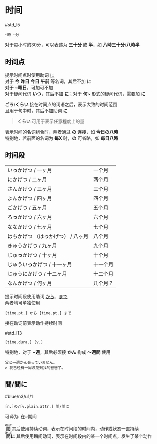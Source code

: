 # 时间  

 #std_l5  

```nihongo
~時 ~分  
```

对于每小时的30分，可以表述为 **三十分** 或 **半**，如 **八時三十分**/**八時半**  
## 时间点

提示时间点时使用助词 [に](../4.particle/に.md#提示时间点)   
对于 **今** **昨日** **今日** **午前** 等名词，其后不加 **に**  
对于 **~曜日**，可加可不加  
对于疑问代词 **いつ**，其后不加 **に**；对于 **何~** 形式的疑问代词，需要加 **に**  


**ごろ**/**くらい** 接在时间点的词语之后，表示大致的时间范围  
且用于句中时，其后不加助词 **に**  
> **くらい** 可用于表示任意程度上的量  

表示时间的名词组合时，两者通过 **の** 连接，如 **今日の八時**  
特别地，若前面的名词为 **毎X** 时，**の** 可省略，如 **毎日八時**  

## 时间段

|                         |      |
| ----------------------- | ---- |
| い**っ**かげつ / 一ヶ月         | 一个月  |
| にかげつ / 二ヶ月              | 两个月  |
| さんかげつ / 三ヶ月             | 三个月  |
| よんかげつ / 四ヶ月             | 四个月  |
| ごかげつ / 五ヶ月              | 五个月  |
| ろ**っ**かげつ / 六ヶ月         | 六个月  |
| ななかげつ / 七ヶ月             | 七个月  |
| はちかげつ （は**っ**かげつ） / 八ヶ月 | 八个月  |
| きゅうかげつ / 九ヶ月            | 九个月  |
| じゅ**っ**かげつ / 十ヶ月        | 十个月  |
| じゅうい**っ**かげつ / 十一ヶ月     | 十一个月 |
| じゅうにかげつ / 十二ヶ月          | 十二个月 |
| なんかげつ / 何ヶ月             | 几个月？ |

提示时间段使用助词 [から](../4.particle/から.md#提示时间段的起点)、[まで](../4.particle/まで.md#提示时间段的终点)  
两者均可单独使用  

```nihongo
[time.pt.] から [time.pt.] まで  
```

接在动词前表示动作持续时间  

 #std_l13  

```nihongo
[time.dura.] [v.]  
```

特别地，对于 **~週**，其后必须接 **かん** 构成 **～週間** 使用  
```nihongo
父と一週かん会っていません。  
> 我已经有一周没见到我的爸爸了。  
```

## 間/間に

 #blue/n3/u1/1  

```nihongo
[n.]の/[v.plain.attr.] 間/間に  
```

可译为: 在~期间  

<b><ruby>間<rt>あいだ</rt></ruby></b> 其后使用持续动词，表示在时间段的时间内，动作或状态一直持续  
<b><ruby>間<rt>あいだ</rt>に</ruby></b> 其后使用瞬间动词，表示在时间段内的某一个时间点，发生了某个动作  
